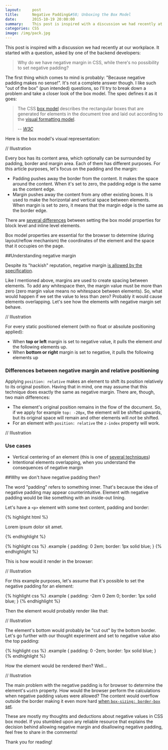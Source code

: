 ```yaml
---
layout:     post
title:      Negative Padding&#58; Unboxing the Box Model
date:       2015-10-19 20:00:00
summary:    This post is inspired with a discussion we had recently at our workplace. It started with a question, asked by one of the backend developers&#58; "Why do we have negative margin in CSS, while there's no possibility to set negative padding?". I like such "out of the box" questions, so I'll try to break down a problem and take a closer look of the box model.
categories: CSS
image: /img/pack.jpg
---
```


This post is inspired with a discussion we had recently at our workplace. It started with a question, asked by one of the backend developers:

> Why do we have negative margin in CSS, while there's no possibility to set negative padding?

The first thing which comes to mind is probably: "Because negative padding makes no sense!". It's not a complete answer though. I like such "out of the box" (pun intended) questions, so I'll try to break down a problem and take a closer look of the box model. The spec defines it as it goes:

> The CSS [box model](http://www.w3.org/TR/CSS21/box.html) describes the rectangular boxes that are generated for elements in the document tree and laid out according to the [visual formatting model](http://www.w3.org/TR/CSS21/visuren.html).
>
> -- <cite>[W3C](http://www.w3.org)</cite>

Here is the box model's visual representation:

// Illustration

Every box has its content area, which optionally can be surrounded by padding, border and margin area. Each of them has different purposes. For this article purposes, let's focus on the padding and the margin:

- Padding pushes away the border from the content. It makes the space around the content. When it's set to zero, the padding edge is the same as the content edge.
- Margin pushes away the content from any other existing boxes. It is used to make the horizontal and vertical space between elements. When margin is set to zero, it means that the margin edge is the same as the border edge.

There are [several differences](http://www.impressivewebs.com/difference-block-inline-css/) between setting the box model properties for block level and inline level elements.

Box model properties are essential for the browser to determine (during layout/reflow mechanism) the coordinates of the element and the space that it occupies on the page.

##Understanding negative margin

Despite its "hackish" reputation, negative margin [is allowed by the specification](http://www.w3.org/TR/CSS21/box.html#margin-properties).

Like I mentioned above, margins are used to create spacing between elements. To add any whitespace then, the margin value must be more than zero (zero margin value means no whitespace between elements). So, what would happen if we set the value to less than zero? Probably it would cause elements overlapping. Let's see how the elements with negative margin set behave.

// Illustration

For every static positioned element (with no float or absolute positioning applied):

- When **top or left** margin is set to negative value, it pulls the element _and_ the following elements up.
- When **bottom or right** margin is set to negative, it pulls the following elements up

### Differences between negative margin and relative positioning

Applying `position: relative` makes an element to shift its position relatively to its original position. Having that in mind, one may assume that this technique does exactly the same as negative margin. There are, though, two main differences:

- The element's original position remains in the flow of the document. So, if we apply for example `top: -20px`, the element will be shifted upwards, but its original space will remain and other elements will _not_ be shifted.
- For an element with `position: relative` the `z-index` property will work.

// Illustration

### Use cases

- Vertical centering of an element (this is one of [several techniques](https://css-tricks.com/centering-css-complete-guide/))
- Intentional elements overlapping, when you understand the consequences of negative margin

##Why we don't have negative padding then?

The word "padding" refers to something inner. That's because the idea of negative padding may appear counterintuitive. Element with negative padding would be like something with an inside-out lining.

Let's have a `<p>` element with some text content, padding and border:

{% highlight html %}
<p class="example">Lorem ipsum dolor sit amet.</p>
{% endhighlight %}

{% highlight css %}
.example {
  padding: 0 2em;
  border: 1px solid blue;
}
{% endhighlight %}

This is how would it render in the browser:

// Illustration

For this example purposes, let's assume that it's possible to set the negative padding for an element:

{% highlight css %}
.example {
  padding: -2em 0 2em 0;
  border: 1px solid blue;
}
{% endhighlight %}

Then the element would probably render like that:

// Illustration

The element's bottom would probably be "cut out" by the bottom border. Let's go further with our thought experiment and set to negative value also the top padding:

{% highlight css %}
.example {
  padding: 0 -2em;
  border: 1px solid blue;
}
{% endhighlight %}

How the element would be rendered then? Well...

// Illustration

The main problem with the negative padding is for browser to determine the element's `width` property. How would the browser perform the calculations when negative padding values were allowed? The content would overflow outside the border making it even more hard [when `box-sizing: border-box` set](https://css-tricks.com/box-sizing/).

These are mostly my thoughts and deductions about negative values in CSS box model. If you stumbled upon any reliable resource that explains the decision behind allowing negative margin and disallowing negative padding, feel free to share in the comments!

Thank you for reading!


